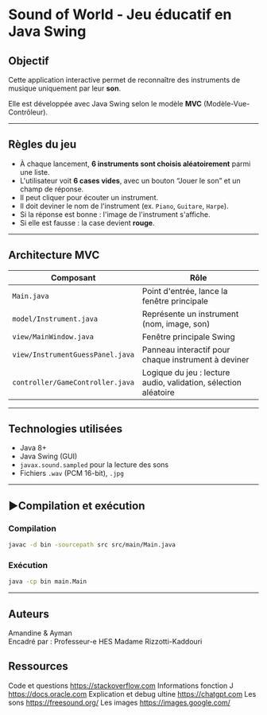 # Sound of World - Jeu éducatif en Java Swing

## Objectif
Cette application interactive permet de reconnaître des instruments de musique uniquement par leur **son**.

Elle est développée avec Java Swing selon le modèle **MVC** (Modèle-Vue-Contrôleur).

---

## Règles du jeu

- À chaque lancement, **6 instruments sont choisis aléatoirement** parmi une liste.
- L'utilisateur voit **6 cases vides**, avec un bouton “Jouer le son” et un champ de réponse.
- Il peut cliquer pour écouter un instrument.
- Il doit deviner le nom de l'instrument (ex. `Piano`, `Guitare`, `Harpe`).
- Si la réponse est bonne : l'image de l'instrument s'affiche.
- Si elle est fausse : la case devient **rouge**.

---

## Architecture MVC

| Composant                            | Rôle                                                                 |
|-------------------------------------|----------------------------------------------------------------------|
| `Main.java`                         | Point d'entrée, lance la fenêtre principale                         |
| `model/Instrument.java`             | Représente un instrument (nom, image, son)                          |
| `view/MainWindow.java`              | Fenêtre principale Swing                                            |
| `view/InstrumentGuessPanel.java`    | Panneau interactif pour chaque instrument à deviner                 |
| `controller/GameController.java`    | Logique du jeu : lecture audio, validation, sélection aléatoire     |

---

## Technologies utilisées

- Java 8+
- Java Swing (GUI)
- `javax.sound.sampled` pour la lecture des sons
- Fichiers `.wav` (PCM 16-bit), `.jpg`

---

## ▶Compilation et exécution

### Compilation
```bash
javac -d bin -sourcepath src src/main/Main.java
```

### Exécution
```bash
java -cp bin main.Main
```

---

## Auteurs
Amandine & Ayman  
Encadré par : Professeur-e HES Madame Rizzotti-Kaddouri  

## Ressources
Code et questions https://stackoverflow.com
Informations fonction J https://docs.oracle.com
Explication et debug ultine https://chatgpt.com
Les sons https://freesound.org/
Les images https://images.google.com/